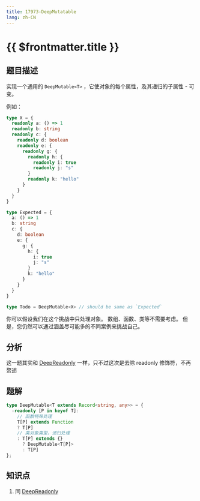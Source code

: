 ```yaml
---
title: 17973-DeepMutatable
lang: zh-CN
---
```


# {{ $frontmatter.title }}

## 题目描述

实现一个通用的 `DeepMutable<T>` ，它使对象的每个属性，及其递归的子属性 - 可变。

例如：

```ts
type X = {
  readonly a: () => 1
  readonly b: string
  readonly c: {
    readonly d: boolean
    readonly e: {
      readonly g: {
        readonly h: {
          readonly i: true
          readonly j: "s"
        }
        readonly k: "hello"
      }
    }
  }
}

type Expected = {
  a: () => 1
  b: string
  c: {
    d: boolean
    e: {
      g: {
        h: {
          i: true
          j: "s"
        }
        k: "hello"
      }
    }
  }
}

type Todo = DeepMutable<X> // should be same as `Expected`
```

你可以假设我们在这个挑战中只处理对象。 数组、函数、类等不需要考虑。 但是，您仍然可以通过涵盖尽可能多的不同案例来挑战自己。

## 分析

这一题其实和 [DeepReadonly](/medium/9-实现DeepReadonly.md) 一样，只不过这次是去除 readonly 修饰符，不再赘述

## 题解

```ts
type DeepMutable<T extends Record<string, any>> = {
  -readonly [P in keyof T]:
    // 函数特殊处理
    T[P] extends Function
    ? T[P]
    // 类对象类型，递归处理
    : T[P] extends {}
      ? DeepMutable<T[P]>
      : T[P]
};
```

## 知识点

1. 同 [DeepReadonly](/medium/9-实现DeepReadonly.md)
